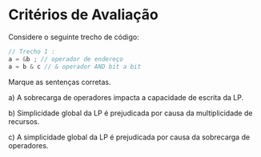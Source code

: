# Critérios de Avaliação

Considere o seguinte trecho de código:

```C
// Trecho 1 :
a = &b ; // operador de endereço
a = b & c // & operador AND bit a bit
```

Marque as sentenças corretas.

a) A sobrecarga de operadores impacta a capacidade de escrita da LP.

b) Simplicidade global da LP é prejudicada por causa da multiplicidade de recursos.

c) A simplicidade global da LP é prejudicada por causa da sobrecarga de operadores.
